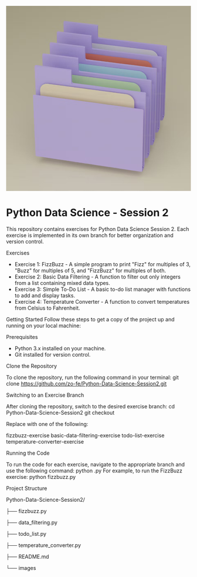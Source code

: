![Logo](images/logo.png)

# Python Data Science - Session 2

This repository contains exercises for Python Data Science Session 2. Each exercise is implemented in its own branch for better organization and version control.

Exercises
- Exercise 1: FizzBuzz - A simple program to print "Fizz" for multiples of 3, "Buzz" for multiples of 5, and "FizzBuzz" for multiples of both.
- Exercise 2: Basic Data Filtering - A function to filter out only integers from a list containing mixed data types.
- Exercise 3: Simple To-Do List - A basic to-do list manager with functions to add and display tasks.
- Exercise 4: Temperature Converter - A function to convert temperatures from Celsius to Fahrenheit.

Getting Started
Follow these steps to get a copy of the project up and running on your local machine:

Prerequisites
- Python 3.x installed on your machine.
- Git installed for version control.

Clone the Repository

To clone the repository, run the following command in your terminal:
git clone https://github.com/zo-fe/Python-Data-Science-Session2.git

Switching to an Exercise Branch

After cloning the repository, switch to the desired exercise branch:
cd Python-Data-Science-Session2
git checkout <branch-name>

Replace <branch-name> with one of the following:

fizzbuzz-exercise
basic-data-filtering-exercise
todo-list-exercise
temperature-converter-exercise

Running the Code

To run the code for each exercise, navigate to the appropriate branch and use the following command:
python <file-name>.py
For example, to run the FizzBuzz exercise:
python fizzbuzz.py

Project Structure

Python-Data-Science-Session2/

├── fizzbuzz.py

├── data_filtering.py

├── todo_list.py

├── temperature_converter.py

├── README.md

└── images
